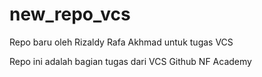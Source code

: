 # new_repo_vcs
Repo baru oleh Rizaldy Rafa Akhmad untuk tugas VCS 

Repo ini adalah bagian tugas dari VCS Github NF Academy
